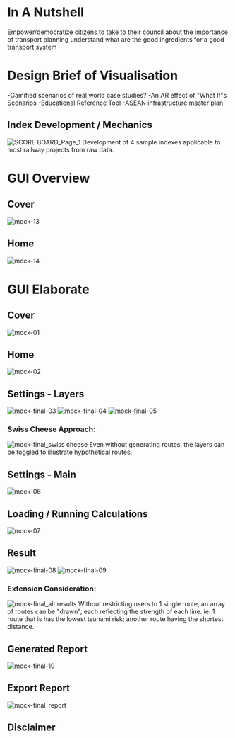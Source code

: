 # In A Nutshell
Empower/democratize citizens to take to their council about the importance of transport planning 
understand what are the good ingredients for a good transport system

# Design Brief of Visualisation
-Gamified scenarios of real world case studies?
-An AR effect of "What If"s Scenarios
-Educational Reference Tool
-ASEAN infrastructure master plan


## Index Development / Mechanics
![SCORE BOARD_Page_1](https://github.com/user-attachments/assets/7d55be7c-4a34-4c93-a5c2-63e95fae7d8e)
Development of 4 sample indexes applicable to most railway projects from raw data.

# GUI Overview

## Cover
![mock-13](https://github.com/user-attachments/assets/89a48f23-a995-4e80-a90e-1e8237d7b1c7)

## Home
![mock-14](https://github.com/user-attachments/assets/03b19321-f25a-425b-8f55-a445a6c7c242)

# GUI Elaborate
## Cover
![mock-01](https://github.com/user-attachments/assets/60382bb7-b6cf-4854-8205-21b9acac5c25)

## Home
![mock-02](https://github.com/user-attachments/assets/8863e0e5-e2f9-47b4-8860-406903070b07)

## Settings - Layers
![mock-final-03](https://github.com/user-attachments/assets/c4a6ecca-290c-411d-8aea-8a4d238c13d9)
![mock-final-04](https://github.com/user-attachments/assets/c252bdae-aa84-4ebb-b22d-aa9fa3490540)
![mock-final-05](https://github.com/user-attachments/assets/63a6c3de-8a77-465e-b7ab-7be8d3a1f5d0)

### Swiss Cheese Approach:
![mock-final_swiss cheese](https://github.com/user-attachments/assets/6a7113f9-2cb4-46c9-bc5a-af9e78ec07a3)
Even without generating routes, the layers can be toggled to illustrate hypothetical routes.

## Settings - Main
![mock-06](https://github.com/user-attachments/assets/8a082c59-4a9e-4110-822c-e2a4fd708c23)

## Loading / Running Calculations
![mock-07](https://github.com/user-attachments/assets/fb1226fa-a982-465a-a49c-f4fa29ac1ad9)

## Result
![mock-final-08](https://github.com/user-attachments/assets/5987accb-1f54-4bba-b367-c50c1bca69cd)
![mock-final-09](https://github.com/user-attachments/assets/80ed382b-18c8-433e-a291-eeecf3aef50b)

### Extension Consideration:
![mock-final_alt results](https://github.com/user-attachments/assets/c128994c-8783-4fea-9b5a-afb76d717ef8)
Without restricting users to 1 single route, an array of routes can be "drawn", each reflecting the strength of each line.
ie. 1 route that is has the lowest tsunami risk; another route having the shortest distance. 

## Generated Report
![mock-final-10](https://github.com/user-attachments/assets/209ddc1e-3954-4bf2-a396-a7de91e3022b)

## Export Report
![mock-final_report](https://github.com/user-attachments/assets/518fe0a2-530a-4753-b920-7e6f669b4149)

## Disclaimer
